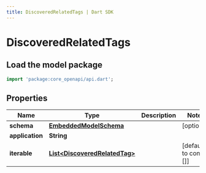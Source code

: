 ```yaml
---
title: DiscoveredRelatedTags | Dart SDK
---
```


# DiscoveredRelatedTags

## Load the model package
```dart
import 'package:core_openapi/api.dart';
```

## Properties
Name | Type | Description | Notes
------------ | ------------- | ------------- | -------------
**schema** | [**EmbeddedModelSchema**](EmbeddedModelSchema) |  | [optional] 
**application** | **String** |  | 
**iterable** | [**List\<DiscoveredRelatedTag\>**](DiscoveredRelatedTag) |  | [default to const []]




